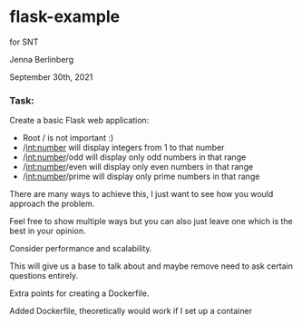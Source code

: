 # flask-example
for SNT

Jenna Berlinberg

September 30th, 2021


### Task:

Create a basic Flask web application:

- Root / is not important :)
- /<int:number> will display integers from 1 to that number
- /<int:number>/odd will display only odd numbers in that range
- /<int:number>/even will display only even numbers in that range
- /<int:number>/prime will display only prime numbers in that range

There are many ways to achieve this, I just want to see how you would approach the problem.

Feel free to show multiple ways but you can also just leave one which is the best in your opinion.

Consider performance and scalability.

This will give us a base to talk about and maybe remove need to ask certain questions entirely.

Extra points for creating a Dockerfile.

Added Dockerfile, theoretically would work if I set up a container
